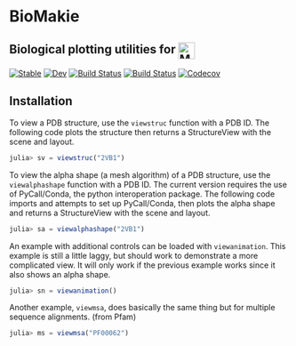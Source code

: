 # BioMakie

## Biological plotting utilities for <a href = "https://www.github.com/JuliaPlots/Makie.jl"><img src="https://raw.githubusercontent.com/JuliaPlots/Makie.jl/master/assets/logo.png" alt="Makie.jl" height="30" align = "top"></a>

[![Stable](https://img.shields.io/badge/docs-stable-blue.svg)](https://kool7d.github.io/BioMakie.jl/stable)
[![Dev](https://img.shields.io/badge/docs-dev-blue.svg)](https://kool7d.github.io/BioMakie.jl/dev)
[![Build Status](https://travis-ci.com/kool7d/BioMakie.jl.svg?branch=master)](https://travis-ci.com/kool7d/BioMakie.jl)
[![Build Status](https://ci.appveyor.com/api/projects/status/github/kool7d/BioMakie.jl?svg=true)](https://ci.appveyor.com/project/kool7d/BioMakie-jl)
[![Codecov](https://codecov.io/gh/kool7d/BioMakie.jl/branch/master/graph/badge.svg)](https://codecov.io/gh/kool7d/BioMakie.jl)

## Installation

To view a PDB structure, use the `viewstruc` function with a PDB ID. The following code plots the structure then returns a StructureView with the scene and layout.
```julia
julia> sv = viewstruc("2VB1")
```

To view the alpha shape (a mesh algorithm) of a PDB structure, use the `viewalphashape` function with a PDB ID. The current version requires
the use of PyCall/Conda, the python interoperation package. The following code imports and attempts to set up PyCall/Conda, then plots the alpha shape and returns a StructureView with the scene and layout.
```julia
julia> sa = viewalphashape("2VB1")
```

An example with additional controls can be loaded with `viewanimation`. This
example is still a little laggy, but should work to demonstrate a more
complicated view. It will only work if the previous example works since it
also shows an alpha shape.
```julia
julia> sn = viewanimation()
```

Another example, `viewmsa`, does basically the same thing but for multiple
sequence alignments. (from Pfam)
```julia
julia> ms = viewmsa("PF00062")